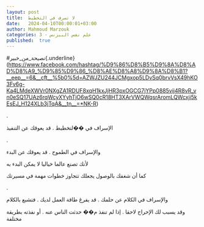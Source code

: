 ```yaml
---
layout: post
title:  لا تسرف في التخطيط
date:   2024-04-10T00:00:01+03:00
author: Mahmoud Marzouk
categories: 3 - علم نفس البيزنس
published:  true
---
```

\#نصيحة_من_خبير{.underline}(https://www.facebook.com/hashtag/%D9%86%D8%B5%D9%8A%D8%AD%D8%A9_%D9%85%D9%86_%D8%AE%D8%A8%D9%8A%D8%B1?__eep__=6&__cft__%5b0%5d=AZWJZU244JCMgxop5LDvSq0brvVsX49hKO3Fv6g-Ka4LMdeXWVr0NXgZA1RDUF8xqH1kxJjHR3pxOGCG7jYPp0885vij4R8vR_vn0eSQ17UAz6rqWcyXYyhTjO6wSQ0cR18HT3XArVWQWqsrAromLQWcxji5kEsEJ_H124XLb3jTqA&__tn__=*NK-R)

.

الإسراف في ��لتخطيط . قد يعوقك عن التنفيذ

.

والإسراف في الطموح . قد يعوقك عن البدء

لأنك تصنع عالما خياليا لا يمكن البدء به

كما أن شغفك بالوصول يجعلك تتجاوز خطوات مهمة في مسيرتك

.

والإسراف في الكلام عن حلمك . قد يفرغ طاقة العمل لديك . فتشبع
بالكلام

وقد يسبب لك الإحراج لاحقا . إذا لم تنفذ م�� حدثت الناس عنه . أو نفذته
بطريقة مختلفة
